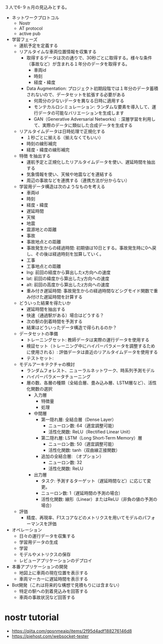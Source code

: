 

３人で6-９ヵ月の見込みとする。

* ネットワークプロトコル
  * Nostr
  * AT protocol
  * active pub
* 学習フェーズ
  * 運航予定を定義する
  * リアルタイムな車両位置情報を収集する
    * 取得するデータは次の通りで、30秒ごとに取得する。様々な条件（事故など）が含まれる１年分のデータを取得する。
      * 車両id
      * 時刻
      * 経度・緯度
    * Data Augmentation: プロジェクト初期段階では１年分のデータ蓄積されないので、データセットを拡張する必要がある
      * 何周分の少ないデータを異なる日時に適用する
      * モンテカルロシミュレーション: ランダムな要素を導入して、運行データの可能なバリエーションを生成します
      * GAN（Generative Adversarial Networks）: 深層学習を利用して、実際のデータに類似した合成データを生成する
  * リアルタイムデータは日時処理で正規化する
    * １秒ごとに揃える（揃えなくてもいい）
    * 時刻の線形補完
    * 経度・緯度の線形補完
  * 特徴 を抽出する
    * 運航予定と正規化したリアルタイムデータを使い、遅延時間を抽出する
    * 気象情報を使い、天候や地震などを連結する
    * 周辺の事故などを連携する（連携方法が分からない）
  * 学習用データ構造は次のようなものを考える
    * 車両id
    * 時刻
    * 経度・緯度
    * 遅延時間
    * 天候
    * 地震
    * 震源地との距離
    * 事故
    * 事故地点との距離
    * 事故発生からの経過時間: 初期値は10日とする。事故発生時に0へ戻し、その後は経過時刻を加算していく。
    * 工事
    * 工事地点との距離
    * lng: 前回の経度から算出したx方向への速度
    * lat: 前回の緯度から算出したy方向への速度
    * alt: 前回の高度から算出したz方向への速度
    * 重み付き遅延時間: 事故発生からの経過時間などシグモイド関数で重み付けた遅延時間を計算する
  * どういった結果を得たいか
    * 遅延時間を抽出する
    * 快速（通過駅がある）場合はどうする？
    * 次の駅の到着時間を予測する
    * 結果はどういったデータ構造で得られるのか？
  * データセットの準備
    * トレーニングセット: 教師データは実際の運行データを使用する
    * 検証セット（トレーニング中にハイパーパラメータを調整するために使用される）: 評価データは直近のリアルタイムデータを使用する
    * テストセット: 
  * モデルアーキテクチャの検討
    * ランダムフォレスト、ニューラルネットワーク、時系列予測モデル
    * ハイパーパラメータチューニング
    * 層の数、各層の種類（全結合層、畳み込み層、LSTM層など）、活性化関数の選択
      * 入力層
        * 特徴量
        * 処理
      * 中間層
        * 第一隠れ層: 全結合層（Dense Layer）
          * ニューロン数: 64（適宜調整可能）
          * 活性化関数: ReLU（Rectified Linear Unit）
        * 第二隠れ層: LSTM（Long Short-Term Memory）層
          * ニューロン数: 50（適宜調整可能）
          * 活性化関数: tanh（双曲線正接関数）
        * 追加の全結合層: （オプション）
          * ニューロン数: 32
          * 活性化関数: ReLU
      * 出力層
          * タスク: 予測するターゲット（遅延時間など）に応じて変更。
          * ニューロン数: 1（遅延時間の予測の場合）
          * 活性化関数: 線形（Linear）またはReLU（非負の値の予測の場合）
  * 評価
    * 精度、再現率、F1スコアなどのメトリクスを用いてモデルのパフォーマンスを評価
* オペレーション
  * 日々の運行データを収集する
  * 学習用データの生成
  * 学習
  * モデルやメトリクスの保存
  * レビューアプリケーションのデプロイ
* 本番アプリケーションの開発
  * 地図上に車両の現在位置を表示する
  * 車両マーカーに遅延時間を表示する
* Bot開発（これは将来的な構想で見積もりには含まない）
  * 特定の駅への到着見込みを回答する
  * 車両の事故状況など回答する



# nostr tutorial

* https://qiita.com/gpsnmeajp/items/2f95d4adf188276146d8
* https://piehost.com/websocket-tester
